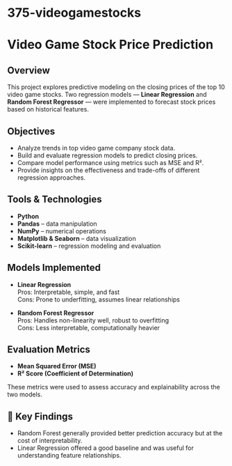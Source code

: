 # 375-videogamestocks
# Video Game Stock Price Prediction

## Overview
This project explores predictive modeling on the closing prices of the top 10 video game stocks. Two regression models — **Linear Regression** and **Random Forest Regressor** — were implemented to forecast stock prices based on historical features.

## Objectives
- Analyze trends in top video game company stock data.
- Build and evaluate regression models to predict closing prices.
- Compare model performance using metrics such as MSE and R².
- Provide insights on the effectiveness and trade-offs of different regression approaches.

## Tools & Technologies
- **Python**
- **Pandas** – data manipulation
- **NumPy** – numerical operations
- **Matplotlib & Seaborn** – data visualization
- **Scikit-learn** – regression modeling and evaluation

## Models Implemented
- **Linear Regression**  
  Pros: Interpretable, simple, and fast  
  Cons: Prone to underfitting, assumes linear relationships

- **Random Forest Regressor**  
  Pros: Handles non-linearity well, robust to overfitting  
  Cons: Less interpretable, computationally heavier

## Evaluation Metrics
- **Mean Squared Error (MSE)**
- **R² Score (Coefficient of Determination)**

These metrics were used to assess accuracy and explainability across the two models.

## 📌 Key Findings
- Random Forest generally provided better prediction accuracy but at the cost of interpretability.
- Linear Regression offered a good baseline and was useful for understanding feature relationships.
